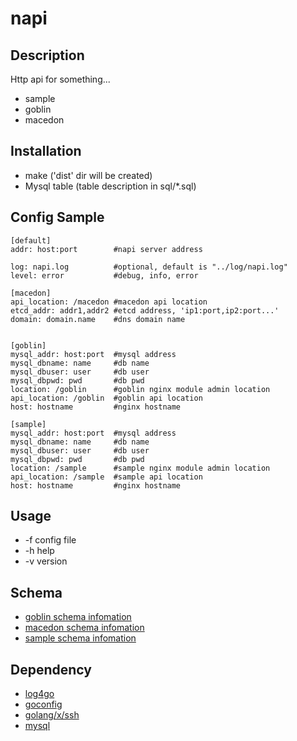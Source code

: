 # napi
## Description
Http api for something...
* sample
* goblin
* macedon

## Installation
* make ('dist' dir will be created)
* Mysql table (table description in sql/*.sql)

## Config Sample

```
[default]
addr: host:port        #napi server address

log: napi.log          #optional, default is "../log/napi.log"
level: error           #debug, info, error

[macedon]
api_location: /macedon #macedon api location
etcd_addr: addr1,addr2 #etcd address, 'ip1:port,ip2:port...'
domain: domain.name    #dns domain name


[goblin]
mysql_addr: host:port  #mysql address
mysql_dbname: name     #db name
mysql_dbuser: user     #db user
mysql_dbpwd: pwd       #db pwd
location: /goblin      #goblin nginx module admin location
api_location: /goblin  #goblin api location
host: hostname         #nginx hostname

[sample]
mysql_addr: host:port  #mysql address
mysql_dbname: name     #db name
mysql_dbuser: user     #db user
mysql_dbpwd: pwd       #db pwd
location: /sample      #sample nginx module admin location
api_location: /sample  #sample api location
host: hostname         #nginx hostname
```

## Usage

* -f config file
* -h help
* -v version

## Schema

* [goblin schema infomation](modules/goblin/doc/SCHEMA.md)
* [macedon schema infomation](modules/macedon/doc/SCHEMA.md)
* [sample schema infomation](modules/sample/doc/SCHEMA.md)

## Dependency

* [log4go](http://code.google.com/p/log4go)
* [goconfig](https://github.com/msbranco/goconfig)
* [golang/x/ssh](http://golang.org/x/crypto/ssh)
* [mysql](https://github.com/go-sql-driver/mysql)

